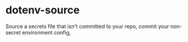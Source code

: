 # dotenv-source
Source a secrets file that isn't committed to your repo, commit your non-secret environment config,
